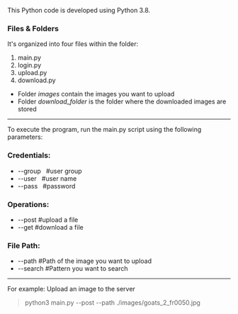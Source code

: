 This Python code is developed using Python 3.8. 

### Files & Folders 

It's organized into four files within the folder:
1. main.py
2. login.py
3. upload.py
4. download.py

+ Folder _images_ contain the images you want to upload
+ Folder _download_folder_ is the folder where the downloaded images are stored

***

To execute the program, run the main.py script using the following parameters:

### Credentials:
+ --group &nbsp;  #user group
+ --user  &nbsp;  #user name
+ --pass  &nbsp;  #password

### Operations:
+ --post   #upload a file
+ --get    #download a file

### File Path:
+ --path    #Path of the image you want to upload 
+ --search  #Pattern you want to search

***
For example: Upload an image to the server

> python3 main.py --post --path ./images/goats_2_fr0050.jpg
